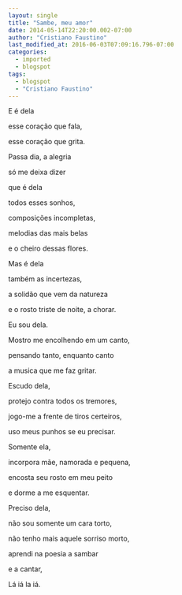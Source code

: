 ```yaml
---
layout: single
title: "Sambe, meu amor"
date: 2014-05-14T22:20:00.002-07:00
author: "Cristiano Faustino"
last_modified_at: 2016-06-03T07:09:16.796-07:00
categories:
  - imported
  - blogspot
tags:
  - blogspot
  - "Cristiano Faustino"
---
```

E é dela

esse coração que fala,

esse coração que grita.

Passa dia, a alegria

só me deixa dizer



que é dela

todos esses sonhos,

composições incompletas,

melodias das mais belas

e o cheiro dessas flores.



Mas é dela

também as incertezas,

a solidão que vem da natureza

e o rosto triste de noite, a chorar.



Eu sou dela.

Mostro me encolhendo em um canto,

pensando tanto, enquanto canto

a musica que me faz gritar.



Escudo dela,

protejo contra todos os tremores,

jogo-me a frente de tiros certeiros,

uso meus punhos se eu precisar.



Somente ela,

incorpora mãe, namorada e pequena,

encosta seu rosto em meu peito

e dorme a me esquentar.



Preciso dela,

não sou somente um cara torto,

não tenho mais aquele sorriso morto,

aprendi na poesia a sambar

e a cantar,

Lá iá la iá.
